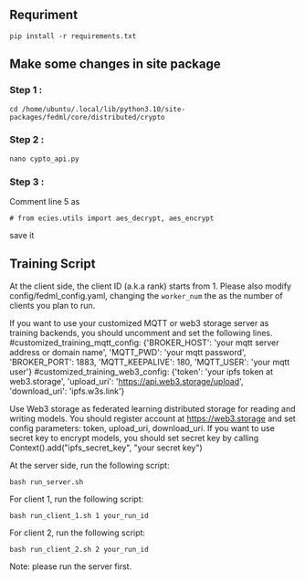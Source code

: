 ## Requriment

```
pip install -r requirements.txt
```
## Make some changes in site package
### Step 1 :
```
cd /home/ubuntu/.local/lib/python3.10/site-packages/fedml/core/distributed/crypto
```
### Step 2 :

```
nano cypto_api.py
```
### Step 3 :

 Comment line 5 as 
```
# from ecies.utils import aes_decrypt, aes_encrypt
```

save it

## Training Script

At the client side, the client ID (a.k.a rank) starts from 1.
Please also modify config/fedml_config.yaml, changing the `worker_num` the as the number of clients you plan to run.

If you want to use your customized MQTT or web3 storage server as training backends, you should uncomment and set the following lines.
#customized_training_mqtt_config: {'BROKER_HOST': 'your mqtt server address or domain name', 'MQTT_PWD': 'your mqtt password', 'BROKER_PORT': 1883, 'MQTT_KEEPALIVE': 180, 'MQTT_USER': 'your mqtt user'}
#customized_training_web3_config: {'token': 'your ipfs token at web3.storage', 'upload_uri': 'https://api.web3.storage/upload', 'download_uri': 'ipfs.w3s.link'}

Use Web3 storage as federated learning distributed storage for reading and writing models.
You should register account at https://web3.storage and set config parameters:
token, upload_uri, download_uri.
If you want to use secret key to encrypt models, you should set secret key by calling Context().add("ipfs_secret_key", "your secret key")

At the server side, run the following script:
```
bash run_server.sh 
```

For client 1, run the following script:
```
bash run_client_1.sh 1 your_run_id
```
For client 2, run the following script:
```
bash run_client_2.sh 2 your_run_id
```
Note: please run the server first.

